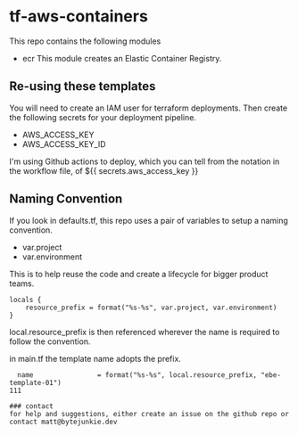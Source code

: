 
# tf-aws-containers

This repo contains the following modules

- ecr
This module creates an Elastic Container Registry. 


## Re-using these templates

You will need to create an IAM user for terraform deployments. 
Then create the following secrets for your deployment pipeline. 
* AWS_ACCESS_KEY
* AWS_ACCESS_KEY_ID

I'm using Github actions to deploy, which you can tell from the notation in the workflow file, of ${{ secrets.aws_access_key }}

## Naming Convention

If you look in defaults.tf, this repo uses a pair of variables to setup a naming convention. 

- var.project
- var.environment

This is to help reuse the code and create a lifecycle for bigger product teams.

```HCL
locals {
    resource_prefix = format("%s-%s", var.project, var.environment)
}
```

local.resource_prefix is then referenced wherever the name is required to follow the convention.

in main.tf the template name adopts the prefix.

```HCL
  name                = format("%s-%s", local.resource_prefix, "ebe-template-01")
111

### contact
for help and suggestions, either create an issue on the github repo or contact matt@bytejunkie.dev

